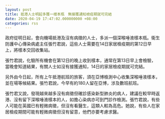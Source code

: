 ```yaml
---
layout: post
title: 抵港人士明起多獲一樣本瓶　無接獲通知檢疫期就可完結
date: 2020-04-19 17:47:02.000000000 +08:00
categories: rss
---
```


政府從明日起，會向機場抵港及沒有病徵的人士，多派一個深喉唾液樣本瓶。衞生防護中心傳染病處主任張竹君說，這些人士需要在14日家居檢疫期的第12日早上，將樣本交回收集站。

張竹君說，化驗所有機會在第12日的晚上收到樣本，通常在第13日早上會檢驗，當晚會知道結果，有關人士如沒有接獲通知，14日的家居檢疫期就可完結。

另外由今日起，所有上午抵港航班的旅客，須在亞博檢測中心收集深喉唾液樣本，並在場等候結果。張竹君說，今早有約180人留在亞博，涉及數班航班。

張竹君又說，發現越來越多沒有病徵但確診感染新型肺炎的病人，建議在較早時返港、沒有留下深喉唾液樣本的人，如擔心染病亦可到門診作檢測。張竹君說，有些人可能在英國已有輕微病徵，但沒有看醫生，這類人較為高危。她說，有些人在家居檢疫期間可能有輕微病徵但沒有留意，他們亦要考慮求醫。
